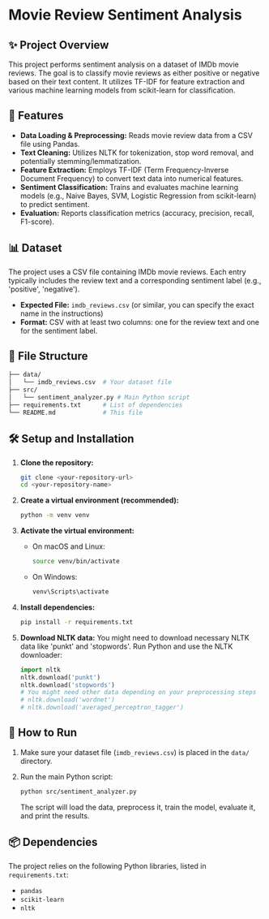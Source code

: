 # Movie Review Sentiment Analysis

## ✨ Project Overview

This project performs sentiment analysis on a dataset of IMDb movie reviews. The goal is to classify movie reviews as either positive or negative based on their text content. It utilizes TF-IDF for feature extraction and various machine learning models from scikit-learn for classification.

## 🚀 Features

* **Data Loading & Preprocessing:** Reads movie review data from a CSV file using Pandas.
* **Text Cleaning:** Utilizes NLTK for tokenization, stop word removal, and potentially stemming/lemmatization.
* **Feature Extraction:** Employs TF-IDF (Term Frequency-Inverse Document Frequency) to convert text data into numerical features.
* **Sentiment Classification:** Trains and evaluates machine learning models (e.g., Naive Bayes, SVM, Logistic Regression from scikit-learn) to predict sentiment.
* **Evaluation:** Reports classification metrics (accuracy, precision, recall, F1-score).

## 📊 Dataset

The project uses a CSV file containing IMDb movie reviews. Each entry typically includes the review text and a corresponding sentiment label (e.g., 'positive', 'negative').

* **Expected File:** `imdb_reviews.csv` (or similar, you can specify the exact name in the instructions)
* **Format:** CSV with at least two columns: one for the review text and one for the sentiment label.

## 📁 File Structure
```bash
├── data/
│   └── imdb_reviews.csv  # Your dataset file
├── src/
│   └── sentiment_analyzer.py # Main Python script
├── requirements.txt      # List of dependencies
└── README.md             # This file
```

## 🛠️ Setup and Installation

1.  **Clone the repository:**

    ```bash
    git clone <your-repository-url>
    cd <your-repository-name>
    ```

2.  **Create a virtual environment (recommended):**

    ```bash
    python -m venv venv
    ```

3.  **Activate the virtual environment:**

    * On macOS and Linux:
        ```bash
        source venv/bin/activate
        ```
    * On Windows:
        ```bash
        venv\Scripts\activate
        ```

4.  **Install dependencies:**

    ```bash
    pip install -r requirements.txt
    ```

5.  **Download NLTK data:**
    You might need to download necessary NLTK data like 'punkt' and 'stopwords'. Run Python and use the NLTK downloader:

    ```python
    import nltk
    nltk.download('punkt')
    nltk.download('stopwords')
    # You might need other data depending on your preprocessing steps
    # nltk.download('wordnet')
    # nltk.download('averaged_perceptron_tagger')
    ```

## 🏃 How to Run

1.  Make sure your dataset file (`imdb_reviews.csv`) is placed in the `data/` directory.
2.  Run the main Python script:

    ```bash
    python src/sentiment_analyzer.py
    ```

    The script will load the data, preprocess it, train the model, evaluate it, and print the results.

## 📦 Dependencies

The project relies on the following Python libraries, listed in `requirements.txt`:

* `pandas`
* `scikit-learn`
* `nltk`
